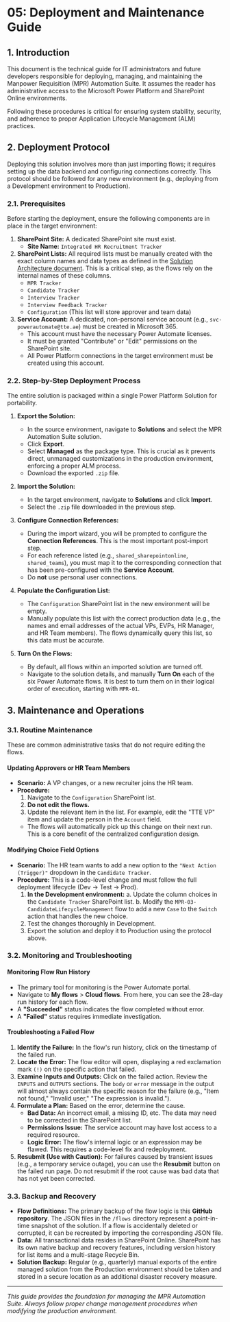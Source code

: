 # 05: Deployment and Maintenance Guide

## 1. Introduction

This document is the technical guide for IT administrators and future developers responsible for deploying, managing, and maintaining the Manpower Requisition (MPR) Automation Suite. It assumes the reader has administrative access to the Microsoft Power Platform and SharePoint Online environments.

Following these procedures is critical for ensuring system stability, security, and adherence to proper Application Lifecycle Management (ALM) practices.

## 2. Deployment Protocol

Deploying this solution involves more than just importing flows; it requires setting up the data backend and configuring connections correctly. This protocol should be followed for any new environment (e.g., deploying from a Development environment to Production).

### 2.1. Prerequisites

Before starting the deployment, ensure the following components are in place in the target environment:

1.  **SharePoint Site:** A dedicated SharePoint site must exist.
    -   **Site Name:** `Integrated HR Recruitment Tracker`
2.  **SharePoint Lists:** All required lists must be manually created with the exact column names and data types as defined in the [Solution Architecture document](./02-Solution-Architecture.md). This is a critical step, as the flows rely on the internal names of these columns.
    -   `MPR Tracker`
    -   `Candidate Tracker`
    -   `Interview Tracker`
    -   `Interview Feedback Tracker`
    -   `Configuration` (This list will store approver and team data)
3.  **Service Account:** A dedicated, non-personal service account (e.g., `svc-powerautomate@tte.ae`) must be created in Microsoft 365.
    -   This account must have the necessary Power Automate licenses.
    -   It must be granted "Contribute" or "Edit" permissions on the SharePoint site.
    -   All Power Platform connections in the target environment must be created using this account.

### 2.2. Step-by-Step Deployment Process

The entire solution is packaged within a single Power Platform Solution for portability.

1.  **Export the Solution:**
    -   In the source environment, navigate to **Solutions** and select the MPR Automation Suite solution.
    -   Click **Export**.
    -   Select **Managed** as the package type. This is crucial as it prevents direct, unmanaged customizations in the production environment, enforcing a proper ALM process.
    -   Download the exported `.zip` file.

2.  **Import the Solution:**
    -   In the target environment, navigate to **Solutions** and click **Import**.
    -   Select the `.zip` file downloaded in the previous step.

3.  **Configure Connection References:**
    -   During the import wizard, you will be prompted to configure the **Connection References**. This is the most important post-import step.
    -   For each reference listed (e.g., `shared_sharepointonline`, `shared_teams`), you must map it to the corresponding connection that has been pre-configured with the **Service Account**.
    -   Do **not** use personal user connections.

4.  **Populate the Configuration List:**
    -   The `Configuration` SharePoint list in the new environment will be empty.
    -   Manually populate this list with the correct production data (e.g., the names and email addresses of the actual VPs, EVPs, HR Manager, and HR Team members). The flows dynamically query this list, so this data must be accurate.

5.  **Turn On the Flows:**
    -   By default, all flows within an imported solution are turned off.
    -   Navigate to the solution details, and manually **Turn On** each of the six Power Automate flows. It is best to turn them on in their logical order of execution, starting with `MPR-01`.

## 3. Maintenance and Operations

### 3.1. Routine Maintenance

These are common administrative tasks that do not require editing the flows.

#### Updating Approvers or HR Team Members
-   **Scenario:** A VP changes, or a new recruiter joins the HR team.
-   **Procedure:**
    1.  Navigate to the `Configuration` SharePoint list.
    2.  **Do not edit the flows.**
    3.  Update the relevant item in the list. For example, edit the "TTE VP" item and update the person in the `Account` field.
    -   The flows will automatically pick up this change on their next run. This is a core benefit of the centralized configuration design.

#### Modifying Choice Field Options
-   **Scenario:** The HR team wants to add a new option to the `"Next Action (Trigger)"` dropdown in the `Candidate Tracker`.
-   **Procedure:** This is a code-level change and must follow the full deployment lifecycle (Dev -> Test -> Prod).
    1.  **In the Development environment:**
        a.  Update the column choices in the `Candidate Tracker` SharePoint list.
        b.  Modify the `MPR-03-CandidateLifecycleManagement` flow to add a new `Case` to the `Switch` action that handles the new choice.
    2.  Test the changes thoroughly in Development.
    3.  Export the solution and deploy it to Production using the protocol above.

### 3.2. Monitoring and Troubleshooting

#### Monitoring Flow Run History
-   The primary tool for monitoring is the Power Automate portal.
-   Navigate to **My flows** > **Cloud flows**. From here, you can see the 28-day run history for each flow.
-   A **"Succeeded"** status indicates the flow completed without error.
-   A **"Failed"** status requires immediate investigation.

#### Troubleshooting a Failed Flow
1.  **Identify the Failure:** In the flow's run history, click on the timestamp of the failed run.
2.  **Locate the Error:** The flow editor will open, displaying a red exclamation mark `(!)` on the specific action that failed.
3.  **Examine Inputs and Outputs:** Click on the failed action. Review the `INPUTS` and `OUTPUTS` sections. The `body` or `error` message in the output will almost always contain the specific reason for the failure (e.g., "Item not found," "Invalid user," "The expression is invalid.").
4.  **Formulate a Plan:** Based on the error, determine the cause.
    -   **Bad Data:** An incorrect email, a missing ID, etc. The data may need to be corrected in the SharePoint list.
    -   **Permissions Issue:** The service account may have lost access to a required resource.
    -   **Logic Error:** The flow's internal logic or an expression may be flawed. This requires a code-level fix and redeployment.
5.  **Resubmit (Use with Caution):** For failures caused by transient issues (e.g., a temporary service outage), you can use the **Resubmit** button on the failed run page. Do not resubmit if the root cause was bad data that has not yet been corrected.

### 3.3. Backup and Recovery

-   **Flow Definitions:** The primary backup of the flow logic is this **GitHub repository**. The JSON files in the `/flows` directory represent a point-in-time snapshot of the solution. If a flow is accidentally deleted or corrupted, it can be recreated by importing the corresponding JSON file.
-   **Data:** All transactional data resides in SharePoint Online. SharePoint has its own native backup and recovery features, including version history for list items and a multi-stage Recycle Bin.
-   **Solution Backup:** Regular (e.g., quarterly) manual exports of the entire managed solution from the Production environment should be taken and stored in a secure location as an additional disaster recovery measure.

---
_This guide provides the foundation for managing the MPR Automation Suite. Always follow proper change management procedures when modifying the production environment._